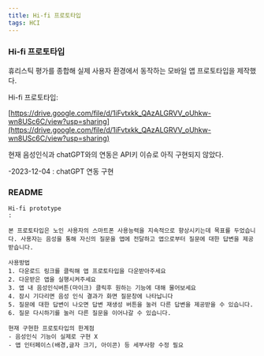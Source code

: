 ```yaml
---
title: Hi-fi 프로토타입
tags: HCI
---
```




### Hi-fi 프로토타입

휴리스틱 평가를 종합해 실제 사용자 환경에서 동작하는 모바일 앱 프로토타입을 제작했다.

Hi-fi 프로토타입:

[https://drive.google.com/file/d/1iFvtxkk_QAzALGRVV_oUhkw-wn8USc6C/view?usp=sharing](https://drive.google.com/file/d/1iFvtxkk_QAzALGRVV_oUhkw-wn8USc6C/view?usp=sharing)





현재 음성인식과 chatGPT와의 연동은 API키 이슈로 아직 구현되지 않았다.

-2023-12-04 : chatGPT 연동 구현


### README

```README
Hi-fi prototype
:

본 프로토타입은 노인 사용자의 스마트폰 사용능력을 지속적으로 향상시키는데 목표를 두었습니다. 사용자는 음성을 통해 자신의 질문을 앱에 전달하고 앱으로부터 질문에 대한 답변을 제공받습니다.
 
사용방법
1. 다운로드 링크를 클릭해 앱 프로토타입을 다운받아주세요
2. 다운받은 앱을 실행시켜주세요
3. 앱 내 음성인식버튼(마이크) 클릭후 원하는 기능에 대해 물어보세요
4. 잠시 기다리면 음성 인식 결과가 화면 질문창에 나타납니다
5. 질문에 대한 답변이 나오면 답변 재생성 버튼을 눌러 다른 답변을 제공받을 수 있습니다.
6. 질문 다시하기를 눌러 다른 질문을 이어나갈 수 있습니다.

현재 구현한 프로토타입의 한계점
- 음성인식 기능이 실제로 구현 X
- 앱 인터페이스(배경,글자 크기, 아이콘) 등 세부사항 수정 필요
```